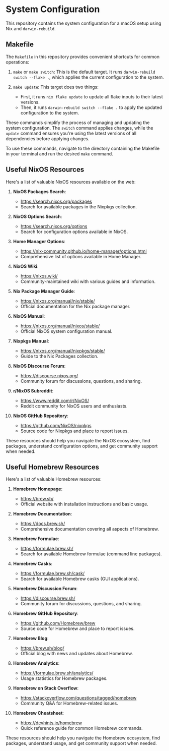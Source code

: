 # System Configuration

This repository contains the system configuration for a macOS setup using Nix and `darwin-rebuild`.

## Makefile

The `Makefile` in this repository provides convenient shortcuts for common operations:

1. `make` or `make switch`: This is the default target. It runs `darwin-rebuild switch --flake .`, which applies the current configuration to the system.

2. `make update`: This target does two things:
   - First, it runs `nix flake update` to update all flake inputs to their latest versions.
   - Then, it runs `darwin-rebuild switch --flake .` to apply the updated configuration to the system.

These commands simplify the process of managing and updating the system configuration. The `switch` command applies changes, while the `update` command ensures you're using the latest versions of all dependencies before applying changes.

To use these commands, navigate to the directory containing the Makefile in your terminal and run the desired `make` command.


## Useful NixOS Resources

Here's a list of valuable NixOS resources available on the web:

1. **NixOS Packages Search**:
   - https://search.nixos.org/packages
   - Search for available packages in the Nixpkgs collection.

2. **NixOS Options Search**:
   - https://search.nixos.org/options
   - Search for configuration options available in NixOS.

3. **Home Manager Options**:
   - https://nix-community.github.io/home-manager/options.html
   - Comprehensive list of options available in Home Manager.

4. **NixOS Wiki**:
   - https://nixos.wiki/
   - Community-maintained wiki with various guides and information.

5. **Nix Package Manager Guide**:
   - https://nixos.org/manual/nix/stable/
   - Official documentation for the Nix package manager.

6. **NixOS Manual**:
   - https://nixos.org/manual/nixos/stable/
   - Official NixOS system configuration manual.

7. **Nixpkgs Manual**:
   - https://nixos.org/manual/nixpkgs/stable/
   - Guide to the Nix Packages collection.

8. **NixOS Discourse Forum**:
   - https://discourse.nixos.org/
   - Community forum for discussions, questions, and sharing.

9. **r/NixOS Subreddit**:
   - https://www.reddit.com/r/NixOS/
   - Reddit community for NixOS users and enthusiasts.

10. **NixOS GitHub Repository**:
    - https://github.com/NixOS/nixpkgs
    - Source code for Nixpkgs and place to report issues.

These resources should help you navigate the NixOS ecosystem, find packages, understand configuration options, and get community support when needed.


## Useful Homebrew Resources

Here's a list of valuable Homebrew resources:

1. **Homebrew Homepage**:
   - https://brew.sh/
   - Official website with installation instructions and basic usage.

2. **Homebrew Documentation**:
   - https://docs.brew.sh/
   - Comprehensive documentation covering all aspects of Homebrew.

3. **Homebrew Formulae**:
   - https://formulae.brew.sh/
   - Search for available Homebrew formulae (command line packages).

4. **Homebrew Casks**:
   - https://formulae.brew.sh/cask/
   - Search for available Homebrew casks (GUI applications).

5. **Homebrew Discussion Forum**:
   - https://discourse.brew.sh/
   - Community forum for discussions, questions, and sharing.

6. **Homebrew GitHub Repository**:
   - https://github.com/Homebrew/brew
   - Source code for Homebrew and place to report issues.

7. **Homebrew Blog**:
   - https://brew.sh/blog/
   - Official blog with news and updates about Homebrew.

8. **Homebrew Analytics**:
   - https://formulae.brew.sh/analytics/
   - Usage statistics for Homebrew packages.

9. **Homebrew on Stack Overflow**:
   - https://stackoverflow.com/questions/tagged/homebrew
   - Community Q&A for Homebrew-related issues.

10. **Homebrew Cheatsheet**:
    - https://devhints.io/homebrew
    - Quick reference guide for common Homebrew commands.

These resources should help you navigate the Homebrew ecosystem, find packages, understand usage, and get community support when needed.

